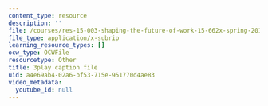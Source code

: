 ```yaml
---
content_type: resource
description: ''
file: /courses/res-15-003-shaping-the-future-of-work-15-662x-spring-2016/a4e69ab402a6bf53715e951770d4ae83_mslvJdTQhHc.srt
file_type: application/x-subrip
learning_resource_types: []
ocw_type: OCWFile
resourcetype: Other
title: 3play caption file
uid: a4e69ab4-02a6-bf53-715e-951770d4ae83
video_metadata:
  youtube_id: null
---
```

